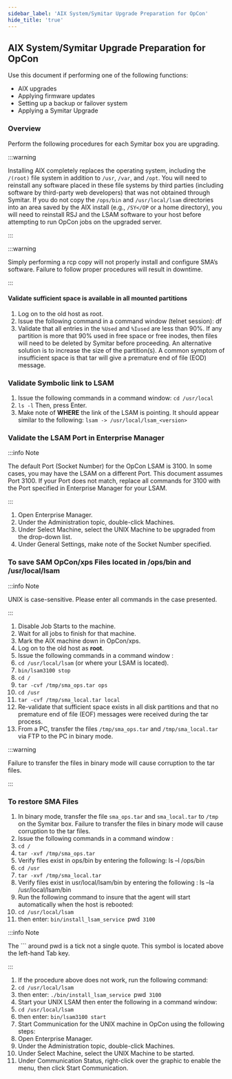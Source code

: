 ```yaml
---
sidebar_label: 'AIX System/Symitar Upgrade Preparation for OpCon'
hide_title: 'true'
---
```


## AIX System/Symitar Upgrade Preparation for OpCon

Use this document if performing one of the following functions:

* AIX upgrades
* Applying firmware updates
* Setting up a backup or failover system
* Applying a Symitar Upgrade

### Overview 

Perform the following procedures for each Symitar box you are upgrading.

:::warning 

Installing AIX completely replaces the operating system, including the `/(root)` file system in addition to `/usr`, `/var`, and `/opt`. You will need to reinstall any software placed in these file systems by third parties (including software by third-party web developers) that was not obtained through Symitar. If you do not copy the `/ops/bin` and `/usr/local/lsam` directories into an area saved by the AIX install (e.g., `/SY</OP` or a home directory), you will need to reinstall RSJ and 
the LSAM software to your host before attempting to run OpCon jobs on the upgraded server.

:::

:::warning 

Simply performing a rcp copy will not properly install and configure SMA’s software. Failure to follow proper procedures will result in downtime.

:::

#### Validate sufficient space is available in all mounted partitions

1. Log on to the old host as root.
2. Issue the following command in a command window (telnet session): df
3. Validate that all entries in the `%Used` and `%Iused` are less than 90%. If any partition is more that 90% used in free space or free inodes, then files will need to be deleted by Symitar before proceeding. An alternative solution is to increase the size of the partition(s). A common symptom of insufficient space is that tar will give a premature end of file (EOD) message.

### Validate Symbolic link to LSAM

1. Issue the following commands in a command window: `cd /usr/local`
2. `ls -l` Then, press Enter.
3. Make note of **WHERE** the link of the LSAM is pointing. It should appear similar to the following: `lsam -> /usr/local/lsam_<version>`

### Validate the LSAM Port in Enterprise Manager

:::info Note 

The default Port (Socket Number) for the OpCon LSAM is 3100. In some cases, you may have the LSAM on a different Port. This document assumes Port 3100. If your Port does not match, replace all commands for 3100 with the Port specified in Enterprise Manager for your LSAM.

:::

1. Open Enterprise Manager.
2. Under the Administration topic, double-click Machines.
3. Under Select Machine, select the UNIX Machine to be upgraded from the drop-down list.
4. Under General Settings, make note of the Socket Number specified.
 
### To save SAM OpCon/xps Files located in /ops/bin and /usr/local/lsam

:::info Note 

UNIX is case-sensitive. Please enter all commands in the case presented.

:::

1. Disable Job Starts to the machine.
2. Wait for all jobs to finish for that machine.
3. Mark the AIX machine down in OpCon/xps.
4. Log on to the old host as **root**.
5. Issue the following commands in a command window :
6. `cd /usr/local/lsam` (or where your LSAM is located).
7. `bin/lsam3100 stop`
8. `cd /`
9. `tar -cvf /tmp/sma_ops.tar ops`
10. `cd /usr`
11. `tar -cvf /tmp/sma_local.tar local`
12. Re-validate that sufficient space exists in all disk partitions and that no premature end of file (EOF) messages were received during the tar process.
13. From a PC, transfer the files `/tmp/sma_ops.tar` and `/tmp/sma_local.tar` via FTP to the PC in binary mode. 

:::warning

Failure to transfer the files in binary mode will cause corruption to the tar files.

:::

### To restore SMA Files

1. In binary mode, transfer the file `sma_ops.tar` and `sma_local.tar` to `/tmp` on the Symitar box. Failure to transfer the files in binary mode will cause corruption to the tar files.
2. Issue the following commands in a command window :
3. `cd /`
4. `tar -xvf /tmp/sma_ops.tar`
5. Verify files exist in ops/bin by entering the following: ls –l /ops/bin
6. `cd /usr`
7. `tar -xvf /tmp/sma_local.tar`
8. Verify files exist in usr/local/lsam/bin by entering the following : ls –la /usr/local/lsam/bin
9. Run the following command to insure that the agent will start automatically when the host is rebooted: 
10. `cd /usr/local/lsam`
11. then enter: `bin/install_lsam_service `pwd` 3100`
 
:::info Note 

The ``` around pwd is a tick not a single quote. This symbol is located above the left-hand Tab key.

:::

1. If the procedure above does not work, run the following command:
2. `cd /usr/local/lsam`
3. then enter: `./bin/install_lsam_service `pwd` 3100`
4. Start your UNIX LSAM then enter the following in a command window:  
5. `cd /usr/local/lsam` 
6. then enter: `bin/lsam3100 start`
7. Start Communication for the UNIX machine in OpCon using the following steps:
8. Open Enterprise Manager.
9. Under the Administration topic, double-click Machines.
10. Under Select Machine, select the UNIX Machine to be started.
11. Under Communication Status, right-click over the graphic to enable the menu, then click Start Communication.